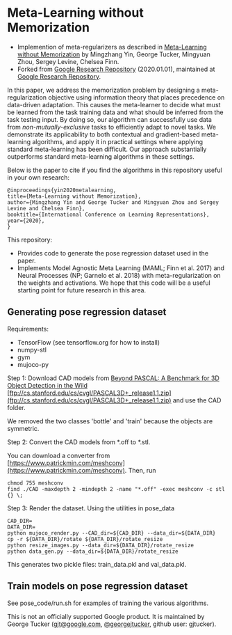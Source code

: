 # Meta-Learning without Memorization
* Implemention of meta-regularizers as described in [Meta-Learning without Memorization](https://openreview.net/pdf?id=BklEFpEYwS) by Mingzhang Yin, George Tucker, Mingyuan Zhou, Sergey Levine, Chelsea Finn.
* Forked from [Google Research Repository](https://github.com/google-research/google-research/tree/master/meta_learning_without_memorization) (2020.01.01), maintained at [Google Research Repository](https://github.com/google-research/google-research/tree/master/meta_learning_without_memorization).


In this paper, we address the memorization problem by designing a meta-regularization objective using information theory that places precedence on data-driven adaptation. This causes the meta-learner to decide what must be learned from the task training data and what should be inferred from the task testing input. By doing so, our algorithm can successfully use data from *non-mutually-exclusive* tasks to efficiently adapt to novel tasks. We demonstrate its applicability to both contextual and gradient-based meta-learning algorithms, and apply it in practical settings where applying standard meta-learning has been difficult. Our approach substantially outperforms standard meta-learning algorithms in these settings.

Below is the paper to cite if you find the algorithms in this repository useful in your own research:
```
@inproceedings{yin2020metalearning,
title={Meta-Learning without Memorization},
author={Mingzhang Yin and George Tucker and Mingyuan Zhou and Sergey Levine and Chelsea Finn},
booktitle={International Conference on Learning Representations},
year={2020},
}
```

This repository:
* Provides code to generate the pose regression dataset used in the paper.
* Implements Model Agnostic Meta Learning (MAML; Finn et al. 2017) and Neural Processes (NP; Garnelo et al. 2018) with meta-regularization on the weights and activations.
We hope that this code will be a useful starting point for future research in this area.

## Generating pose regression dataset
Requirements:
* TensorFlow (see tensorflow.org for how to install)
* numpy-stl
* gym
* mujoco-py

Step 1: Download CAD models from [Beyond PASCAL: A Benchmark for 3D Object Detection in the Wild](http://cvgl.stanford.edu/projects/pascal3d.html) [ftp://cs.stanford.edu/cs/cvgl/PASCAL3D+_release1.1.zip](ftp://cs.stanford.edu/cs/cvgl/PASCAL3D+_release1.1.zip) and use the CAD folder.

We removed the two classes 'bottle' and 'train' because the objects are symmetric.

Step 2: Convert the CAD models from \*.off to \*.stl.

You can download a converter from [https://www.patrickmin.com/meshconv](https://www.patrickmin.com/meshconv). Then, run

```
chmod 755 meshconv
find ./CAD -maxdepth 2 -mindepth 2 -name "*.off" -exec meshconv -c stl {} \;
```

Step 3: Render the dataset. Using the utilities in pose_data
```
CAD_DIR=
DATA_DIR=
python mujoco_render.py --CAD_dir=${CAD_DIR} --data_dir=${DATA_DIR}
cp -r ${DATA_DIR}/rotate ${DATA_DIR}/rotate_resize
python resize_images.py --data_dir=${DATA_DIR}/rotate_resize
python data_gen.py --data_dir=${DATA_DIR}/rotate_resize
```
This generates two pickle files: train_data.pkl and val_data.pkl.

## Train models on pose regression dataset
See pose_code/run.sh for examples of training the various algorithms.

This is not an officially supported Google product. It is maintained by George Tucker (gjt@google.com, [@georgejtucker](https://twitter.com/georgejtucker), github user: gjtucker).
